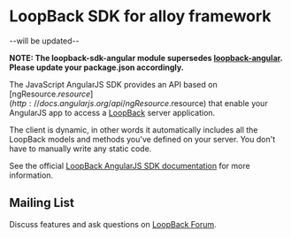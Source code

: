 # LoopBack SDK for alloy framework

--will be updated--

**NOTE: The loopback-sdk-angular module supersedes [loopback-angular](https://www.npmjs.org/loopback-angular). Please update your package.json accordingly.**

The JavaScript AngularJS SDK provides an API based on
[ngResource.$resource](http://docs.angularjs.org/api/ngResource.$resource)
that enable your AngularJS app to access a
[LoopBack](http://docs.strongloop.com/loopback) server application.

The client is dynamic, in other words it automatically includes all the
LoopBack models and methods you've defined on your server.
You don't have to manually write any static code.

See the official [LoopBack AngularJS SDK
documentation](http://docs.strongloop.com/display/LB/AngularJS+JavaScript+SDK)
for more information.

## Mailing List

Discuss features and ask questions on [LoopBack Forum](https://groups.google.com/forum/#!forum/loopbackjs).
